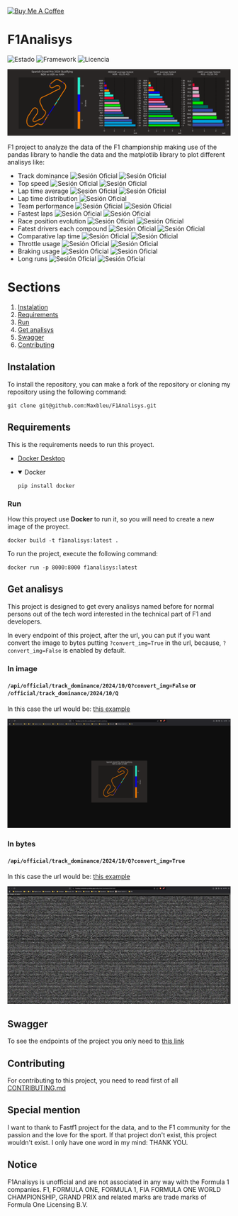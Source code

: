 <a href="https://www.buymeacoffee.com/dataanalisv" target="_blank"><img src="https://cdn.buymeacoffee.com/buttons/v2/default-yellow.png" alt="Buy Me A Coffee" style="height: 60px !important;width: 217px !important;" ></a>

# F1Analisys

![Estado](https://img.shields.io/badge/Status-developing-yellow) ![Framework](https://img.shields.io/badge/Framework-FastAPI-red) ![Licencia](https://img.shields.io/badge/Licencia-MIT-yellow)

<img src="./img/banner_repository.png" alt="Banner principal del proyecto">

F1 project to analyze the data of the F1 championship making use of the pandas library to handle the data and the matplotlib library to plot different analisys like:

- Track dominance ![Sesión Oficial](https://img.shields.io/badge/-Official-blue) ![Sesión Oficial](https://img.shields.io/badge/-Pretesting-red)
- Top speed ![Sesión Oficial](https://img.shields.io/badge/-Official-blue) ![Sesión Oficial](https://img.shields.io/badge/-Pretesting-red)
- Lap time average ![Sesión Oficial](https://img.shields.io/badge/-Official-blue) ![Sesión Oficial](https://img.shields.io/badge/-Pretesting-red)
- Lap time distribution ![Sesión Oficial](https://img.shields.io/badge/-Official-blue)
- Team performance ![Sesión Oficial](https://img.shields.io/badge/-Official-blue) ![Sesión Oficial](https://img.shields.io/badge/-Pretesting-red)
- Fastest laps ![Sesión Oficial](https://img.shields.io/badge/-Official-blue) ![Sesión Oficial](https://img.shields.io/badge/-Pretesting-red)
- Race position evolution ![Sesión Oficial](https://img.shields.io/badge/-Races-orange) ![Sesión Oficial](https://img.shields.io/badge/-Sprints-yellow)
- Fatest drivers each compound ![Sesión Oficial](https://img.shields.io/badge/-Official-blue) ![Sesión Oficial](https://img.shields.io/badge/-Pretesting-red)
- Comparative lap time ![Sesión Oficial](https://img.shields.io/badge/-Official-blue) ![Sesión Oficial](https://img.shields.io/badge/-Pretesting-red)
- Throttle usage ![Sesión Oficial](https://img.shields.io/badge/-Official-blue) ![Sesión Oficial](https://img.shields.io/badge/-Pretesting-red)
- Braking usage ![Sesión Oficial](https://img.shields.io/badge/-Official-blue) ![Sesión Oficial](https://img.shields.io/badge/-Pretesting-red)
- Long runs ![Sesión Oficial](https://img.shields.io/badge/-Official-blue) ![Sesión Oficial](https://img.shields.io/badge/-Pretesting-red)

# Sections
1. [Instalation](#instalation)
2. [Requirements](#requirements)
3. [Run](#run)
4. [Get analisys](#get-analisys)
5. [Swagger](#swagger)
6. [Contributing](#contributing)


## Instalation

To install the repository, you can make a fork of the repository or cloning my repository using the following command:

```commandline
git clone git@github.com:Maxbleu/F1Analisys.git
```

## Requirements
This is the requirements needs to run this proyect.

- [Docker Desktop](https://www.docker.com/)

- <details open>
    <summary>Docker</summary>
    <pre><code class="language-bash">pip install docker</code></pre>
</details>



### Run

How this proyect use **Docker** to run it, so you will need to create a new image of the proyect.

```commandline
docker build -t f1analisys:latest .
```

To run the project, execute the following command:
```commandline
docker run -p 8000:8000 f1analisys:latest
```

## Get analisys

This project is designed to get every analisys named before for normal persons out of the tech word interested in the technical part of F1 and developers.

In every endpoint of this project, after the url, you can put if you want convert the image to bytes putting 
`?convert_img=True` in the url, because, `?convert_img=False` is enabled by default. 

### In image

#### `/api/official/track_dominance/2024/10/Q?convert_img=False` or `/official/track_dominance/2024/10/Q`
In this case the url would be: [this example](https://f1analisys-production.up.railway.app/official/track_dominance/2024/10/Q)

<img src="./img/example_get_image_not_converted.png" alt="ejemplo de obtener un analisis sin convertir a bytes">

### In bytes
#### `/api/official/track_dominance/2024/10/Q?convert_img=True`
In this case the url would be: [this example](https://f1analisys-production.up.railway.app/official/track_dominance/2024/10/Q?convert_img=True)

<img src="./img/example_get_image_converted.png" alt="ejemplo de obtener un analisis convertido a bytes">

## Swagger

To see the endpoints of the project you only need to [this link](https://f1analisys-production.up.railway.app/)

## Contributing

For contributing to this project, you need to read first of all [CONTRIBUTING.md](https://github.com/Maxbleu/F1Analisys/blob/master/CONTRIBUTING.md)

## Special mention

I want to thank to Fastf1 project for the data, and to the F1 community for the passion and the love for the sport.
If that project don't exist, this project wouldn't exist. I only have one word in my mind: THANK YOU.

## Notice

F1Analisys is unofficial and are not associated in any way with the Formula 1 companies. F1, FORMULA ONE, FORMULA 1, FIA FORMULA ONE WORLD CHAMPIONSHIP, GRAND PRIX and related marks are trade marks of Formula One Licensing B.V.
